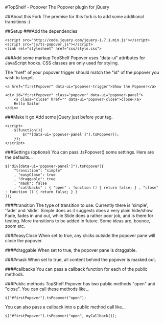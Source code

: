 #TopShelf - Popover
The Popover plugin for jQuery

##About this Fork
The premise for this fork is to add some additional transitions :)

##Setup
###Add the dependencies

    <script src="http://code.jquery.com/jquery-1.7.1.min.js"></script>
    <script src="js/ts-popover.js"></script>
    <link rel="stylesheet" href="css/style.css">

###Add some markup
TopShelf Popover uses "data-ui" attributes for JavaScript hooks. CSS classes are only used for styling.

The "href" of your popover trigger should match the "id" of the popover you wish to target.

    <a href="firstPopover" data-ui="popover-trigger">Show the Popover</a>
    
    <div id="firstPopover" class="popover" data-ui="popover-panel">
        <a class="close" href="" data-ui="popover-close">close</a>
        Hello Sailor
    </div>

###Make it go
Add some jQuery just before your </body> tag.

    <script>
        $(function(){
            $("*[data-ui='popover-panel']").tsPopover();
        });
    </script>

###Settings (optional)
You can pass .tsPopover() some settings. Here are the defaults...

    $("div[data-ui='popover-panel']").tsPopover({
        "transition": "simple"
        , "easyClose": true
        , "draggable": true
        , "mask": false
        , "callbacks" : { "open" : function () { return false; } , "close" : function () { return false; } }
    });

####transition
The type of transition to use. Currently there is 'simple', 'fade' and 'slide'. Simple does as it suggests does a very plain hide/show. Fade, fades in and out, while Slide does a rather poor job, and is there for testing. More transitions to be added in future. Some ideas are, bounce, zoom etc. 

####easyClose
When set to true, any clicks outside the popover pane will close the popover.

####draggable
When set to true, the popover pane is draggable.

####mask
When set to true, all content behind the popover is masked out.

####callbacks
You can pass a callback function for each of the public methods.

###Public methods
TopShelf Popover has two public methods "open" and "close". You can call these methods like...

	$("#firstPopover").tsPopover("open");
	
You can also pass a callback into a public method call like...

	$("#firstPopover").tsPopover("open", myCallback());
